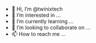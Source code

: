- 👋 Hi, I’m @twinixtech
- 👀 I’m interested in ...
- 🌱 I’m currently learning ...
- 💞️ I’m looking to collaborate on ...
- 📫 How to reach me ...

<!---
twinixtech/twinixtech is a ✨ special ✨ repository because its `README.md` (this file) appears on your GitHub profile.
You can click the Preview link to take a look at your changes.
--->
